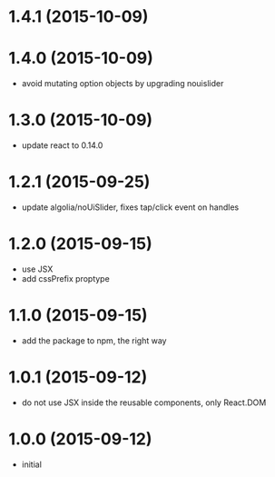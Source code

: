 # 1.4.1 (2015-10-09)

# 1.4.0 (2015-10-09)

  * avoid mutating option objects by upgrading nouislider

# 1.3.0 (2015-10-09)

  * update react to 0.14.0

# 1.2.1 (2015-09-25)

  * update algolia/noUiSlider, fixes tap/click event on handles

# 1.2.0 (2015-09-15)

  * use JSX
  * add cssPrefix proptype

# 1.1.0 (2015-09-15)

  * add the package to npm, the right way

# 1.0.1 (2015-09-12)

  * do not use JSX inside the reusable components, only React.DOM

# 1.0.0 (2015-09-12)

  * initial

